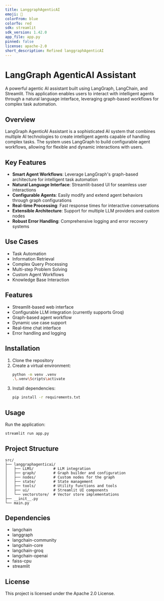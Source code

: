 ```yaml
---
title: LanggraphAgenticAI
emoji: 🐨
colorFrom: blue
colorTo: red
sdk: streamlit
sdk_version: 1.42.0
app_file: app.py
pinned: false
license: apache-2.0
short_description: Refined langgraphAgenticAI
---
```


# LangGraph AgenticAI Assistant

A powerful agentic AI assistant built using LangGraph, LangChain, and Streamlit. This application enables users to interact with intelligent agents through a natural language interface, leveraging graph-based workflows for complex task automation.

## Overview

LangGraph AgenticAI Assistant is a sophisticated AI system that combines multiple AI technologies to create intelligent agents capable of handling complex tasks. The system uses LangGraph to build configurable agent workflows, allowing for flexible and dynamic interactions with users.

## Key Features

- **Smart Agent Workflows**: Leverage LangGraph's graph-based architecture for intelligent task automation
- **Natural Language Interface**: Streamlit-based UI for seamless user interactions
- **Configurable Agents**: Easily modify and extend agent behaviors through graph configurations
- **Real-time Processing**: Fast response times for interactive conversations
- **Extensible Architecture**: Support for multiple LLM providers and custom nodes
- **Robust Error Handling**: Comprehensive logging and error recovery systems

## Use Cases

- Task Automation
- Information Retrieval
- Complex Query Processing
- Multi-step Problem Solving
- Custom Agent Workflows
- Knowledge Base Interaction

## Features

- Streamlit-based web interface
- Configurable LLM integration (currently supports Groq)
- Graph-based agent workflow
- Dynamic use case support
- Real-time chat interface
- Error handling and logging

## Installation

1. Clone the repository
2. Create a virtual environment:
   ```bash
   python -m venv .venv
   .\.venv\Scripts\activate
   ```
3. Install dependencies:
   ```bash
   pip install -r requirements.txt
   ```

## Usage

Run the application:
```bash
streamlit run app.py
```

## Project Structure

```
src/
├── langgraphagenticai/
│   ├── LLMS/         # LLM integration
│   ├── graph/        # Graph builder and configuration
│   ├── nodes/        # Custom nodes for the graph
│   ├── state/        # State management
│   ├── tools/        # Utility functions and tools
│   ├── ui/           # Streamlit UI components
│   └── vectorstore/  # Vector store implementations
├── __init__.py
└── main.py
```

## Dependencies

- langchain
- langgraph
- langchain-community
- langchain-core
- langchain-groq
- langchain-openai
- faiss-cpu
- streamlit

## License

This project is licensed under the Apache 2.0 License.
